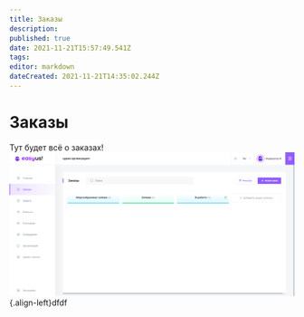 ```yaml
---
title: Заказы
description: 
published: true
date: 2021-11-21T15:57:49.541Z
tags: 
editor: markdown
dateCreated: 2021-11-21T14:35:02.244Z
---
```


# Заказы
Тут будет всё о заказах!
![moder_orders_start.png](/moder_orders_start.png){.align-left}dfdf